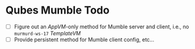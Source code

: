 # Qubes Mumble Todo

- [ ] Figure out an _AppVM_-only method for Mumble server and client, i.e., no `murmurd-ws-17` _TemplateVM_
- [ ] Provide persistent method for Mumble client config, etc...